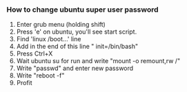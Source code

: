 ### How to change ubuntu super user password

1. Enter grub menu (holding shift)
2. Press 'e' on ubuntu, you'll see start script. 
3. Find 'linux    /boot...' line
4. Add in the end of this line " init=/bin/bash"
5. Press Ctrl+X
6. Wait ubuntu su for run and write "mount -o remount,rw /"
7. Write "passwd" and enter new password
8. Write "reboot -f"
9. Profit
